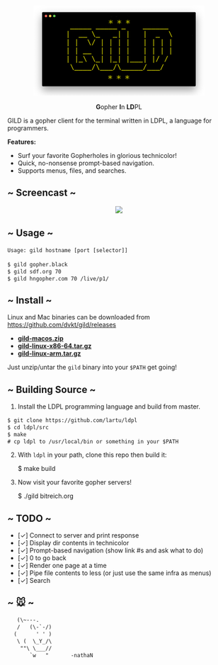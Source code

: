 <p align="center"><img src="gild.png"/></p>

<p align="center">
    <b>G</b>opher <b>I</b>n <b>LD</b>PL
</p>

GILD is a gopher client for the terminal written in LDPL, a language for programmers. 

**Features:**

- Surf your favorite Gopherholes in glorious technicolor!
- Quick, no-nonsense prompt-based navigation.
- Supports menus, files, and searches. 

## ~ Screencast ~

<p align="center">
<a href="https://asciinema.org/a/p0Ywy6fQBXRZm7sQU4OC5HeJK" target="_blank"><img src="https://asciinema.org/a/p0Ywy6fQBXRZm7sQU4OC5HeJK.svg" /></a>
</p>

## ~ Usage ~

    Usage: gild hostname [port [selector]]

    $ gild gopher.black
    $ gild sdf.org 70
    $ gild hngopher.com 70 /live/p1/

## ~ Install ~

Linux and Mac binaries can be downloaded from https://github.com/dvkt/gild/releases 

- **[gild-macos.zip](https://github.com/dvkt/gild/releases/download/v0.2.0/gild-macos.zip)**
- **[gild-linux-x86-64.tar.gz](https://github.com/dvkt/gild/releases/download/v0.2.0/gild-linux-x86-64.tar.gz)**
- **[gild-linux-arm.tar.gz](https://github.com/dvkt/gild/releases/download/v0.2.0/gild-linux-arm.tar.gz)**

Just unzip/untar the `gild` binary into your `$PATH` get going!

## ~ Building Source ~

1. Install the LDPL programming language and build from master.

```
$ git clone https://github.com/lartu/ldpl
$ cd ldpl/src
$ make
# cp ldpl to /usr/local/bin or something in your $PATH
```

2. With `ldpl` in your path, clone this repo then build it:

    $ make build

3. Now visit your favorite gopher servers!

    $ ./gild bitreich.org

## ~ TODO ~

- [✓] Connect to server and print response
- [✓] Display dir contents in technicolor
- [✓] Prompt-based navigation (show link #s and ask what to do)
- [✓] 0 to go back
- [✓] Render one page at a time
- [✓] Pipe file contents to less (or just use the same infra as menus)
- [✓] Search

## ~ 🐭 ~

       (\~---.
       /   (\-`-/)
      (      ' ' )
       \ (  \_Y_/\
        ""\ \___//
           `w   "       -nathaN 
